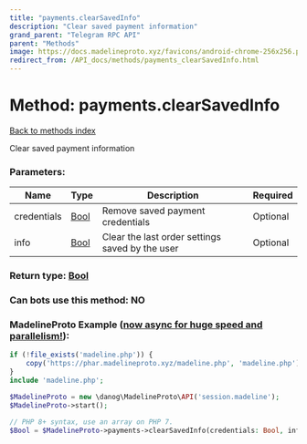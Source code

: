 ```yaml
---
title: "payments.clearSavedInfo"
description: "Clear saved payment information"
grand_parent: "Telegram RPC API"
parent: "Methods"
image: https://docs.madelineproto.xyz/favicons/android-chrome-256x256.png
redirect_from: /API_docs/methods/payments_clearSavedInfo.html
---
```

# Method: payments.clearSavedInfo
[Back to methods index](index.html)



Clear saved payment information

### Parameters:

| Name     |    Type       | Description | Required |
|----------|---------------|-------------|----------|
|credentials|[Bool](/API_docs/types/Bool.html) | Remove saved payment credentials | Optional|
|info|[Bool](/API_docs/types/Bool.html) | Clear the last order settings saved by the user | Optional|


### Return type: [Bool](/API_docs/types/Bool.html)

### Can bots use this method: **NO**


### MadelineProto Example ([now async for huge speed and parallelism!](https://docs.madelineproto.xyz/docs/ASYNC.html)):


```php
if (!file_exists('madeline.php')) {
    copy('https://phar.madelineproto.xyz/madeline.php', 'madeline.php');
}
include 'madeline.php';

$MadelineProto = new \danog\MadelineProto\API('session.madeline');
$MadelineProto->start();

// PHP 8+ syntax, use an array on PHP 7.
$Bool = $MadelineProto->payments->clearSavedInfo(credentials: Bool, info: Bool, );
```

